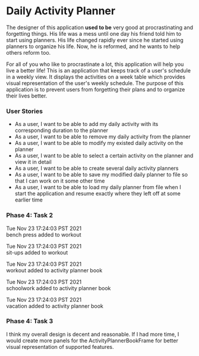 
# Daily Activity Planner

The designer of this application **used to be** very good at procrastinating and forgetting things.
His life was a mess until one day his friend told him to start using planners. His life changed rapidly
ever since he started using planners to organize his life. Now, he is reformed, and he wants to help 
others reform too. 

For all of you who like to procrastinate a lot, this application will help you live a better life! 
This is an application that keeps track of a user's schedule in a weekly view. It displays the activities 
on a week table which provides visual representation of the user's weekly schedule.
The purpose of this application is to prevent users from forgetting their plans and to 
organize their lives better. 

### User Stories

- As a user, I want to be able to add my daily activity with its corresponding duration to the planner
- As a user, I want to be able to remove my daily activity from the planner
- As a user, I want to be able to modify my existed daily activity on the planner
- As a user, I want to be able to select a certain activity on the planner and view it in detail
- As a user, I want to be able to create several daily activity planners
- As a user, I want to be able to save my modified daily planner to file so that I can work on it some other time
- As a user, I want to be able to load my daily planner from file when I start the application and resume exactly where they left off at some earlier time

### Phase 4: Task 2
Tue Nov 23 17:24:03 PST 2021  
bench press added to workout

Tue Nov 23 17:24:03 PST 2021  
sit-ups added to workout

Tue Nov 23 17:24:03 PST 2021  
workout added to activity planner book

Tue Nov 23 17:24:03 PST 2021  
schoolwork added to activity planner book

Tue Nov 23 17:24:03 PST 2021  
vacation added to activity planner book  

### Phase 4: Task 3
I think my overall design is decent and reasonable. If I had more time, I would create more panels for the ActivityPlannerBookFrame for better visual representation of supported features.
